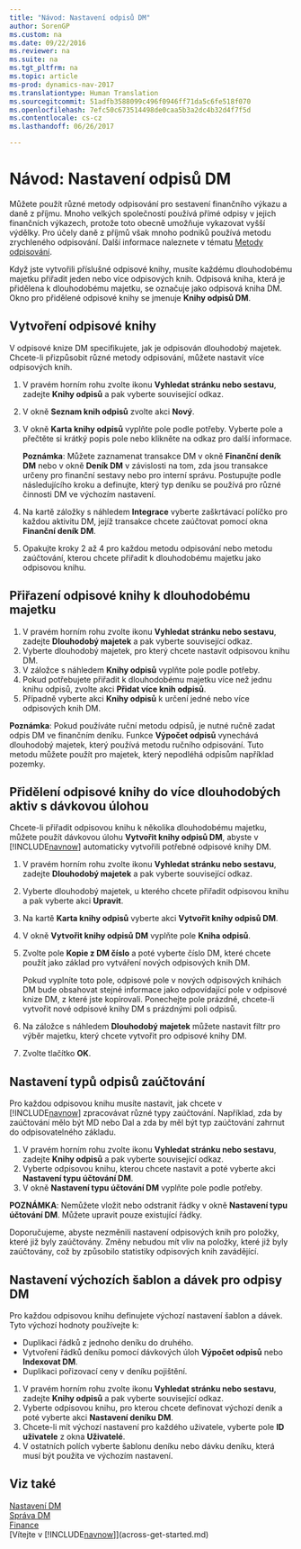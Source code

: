 ```yaml
---
title: "Návod: Nastavení odpisů DM"
author: SorenGP
ms.custom: na
ms.date: 09/22/2016
ms.reviewer: na
ms.suite: na
ms.tgt_pltfrm: na
ms.topic: article
ms-prod: dynamics-nav-2017
ms.translationtype: Human Translation
ms.sourcegitcommit: 51adfb3588099c496f0946ff71da5c6fe518f070
ms.openlocfilehash: 7efc50c673514498de0caa5b3a2dc4b32d4f7f5d
ms.contentlocale: cs-cz
ms.lasthandoff: 06/26/2017

---
```


# <a name="how-to-set-up-fixed-asset-depreciation"></a>Návod: Nastavení odpisů DM
 Můžete použít různé metody odpisování pro sestavení finančního výkazu a daně z příjmu. Mnoho velkých společností používá přímé odpisy v jejich finančních výkazech, protože toto obecně umožňuje vykazovat vyšší výdělky. Pro účely daně z příjmů však mnoho podniků používá metodu zrychleného odpisování. Další informace naleznete v tématu [Metody odpisování](fa-depreciation-methods.md).

 Když jste vytvořili příslušné odpisové knihy, musíte každému dlouhodobému majetku přiřadit jeden nebo více odpisových knih. Odpisová kniha, která je přidělena k dlouhodobému majetku, se označuje jako odpisová kniha DM. Okno pro přidělené odpisové knihy se jmenuje **Knihy odpisů DM**.

## <a name="to-create-a-depreciation-book"></a>Vytvoření odpisové knihy  
V odpisové knize DM specifikujete, jak je odpisován dlouhodobý majetek. Chcete-li přizpůsobit různé metody odpisování, můžete nastavit více odpisových knih.  
1.  V pravém horním rohu zvolte ikonu **Vyhledat stránku nebo sestavu**, zadejte **Knihy odpisů** a pak vyberte související odkaz.
2. V okně **Seznam knih odpisů** zvolte akci **Nový**.
3. V okně **Karta knihy odpisů** vyplňte pole podle potřeby. Vyberte pole a přečtěte si krátký popis pole nebo klikněte na odkaz pro další informace.

    **Poznámka**: Můžete zaznamenat transakce DM v okně **Finanční deník DM** nebo v okně **Deník DM** v závislosti na tom, zda jsou transakce určeny pro finanční sestavy nebo pro interní správu. Postupujte podle následujícího kroku a definujte, který typ deníku se používá pro různé činnosti DM ve výchozím nastavení.
4. Na kartě záložky s náhledem **Integrace** vyberte zaškrtávací políčko pro každou aktivitu DM, jejíž transakce chcete zaúčtovat pomocí okna **Finanční deník DM**.
5. Opakujte kroky 2 až 4 pro každou metodu odpisování nebo metodu zaúčtování, kterou chcete přiřadit k dlouhodobému majetku jako odpisovou knihu.

## <a name="to-assign-a-depreciation-book-to-a-fixed-asset"></a>Přiřazení odpisové knihy k dlouhodobému majetku  
1. V pravém horním rohu zvolte ikonu **Vyhledat stránku nebo sestavu**, zadejte **Dlouhodobý majetek** a pak vyberte související odkaz.
2. Vyberte dlouhodobý majetek, pro který chcete nastavit odpisovou knihu DM.
3. V záložce s náhledem **Knihy odpisů** vyplňte pole podle potřeby.
4. Pokud potřebujete přiřadit k dlouhodobému majetku více než jednu knihu odpisů, zvolte akci **Přidat více knih odpisů**.
5. Případně vyberte akci **Knihy odpisů** k určení jedné nebo více odpisových knih DM.

**Poznámka**: Pokud používáte ruční metodu odpisů, je nutné ručně zadat odpis DM ve finančním deníku. Funkce **Výpočet odpisů** vynechává dlouhodobý majetek, který používá metodu ručního odpisování. Tuto metodu můžete použít pro majetek, který nepodléhá odpisům například pozemky.

## <a name="to-assign-a-depreciation-book-to-multiple-fixed-assets-with-a-batch-job"></a>Přidělení odpisové knihy do více dlouhodobých aktiv s dávkovou úlohou
Chcete-li přiřadit odpisovou knihu k několika dlouhodobému majetku, můžete použít dávkovou úlohu **Vytvořit knihy odpisů DM**, abyste v [!INCLUDE[navnow](includes/navnow_md.md)] automaticky vytvořili potřebné odpisové knihy DM.  
1. V pravém horním rohu zvolte ikonu **Vyhledat stránku nebo sestavu**, zadejte **Dlouhodobý majetek** a pak vyberte související odkaz.
2. Vyberte dlouhodobý majetek, u kterého chcete přiřadit odpisovou knihu a pak vyberte akci **Upravit**.
3. Na kartě **Karta knihy odpisů** vyberte akci **Vytvořit knihy odpisů DM**.
4. V okně **Vytvořit knihy odpisů DM** vyplňte pole **Kniha odpisů**.
5. Zvolte pole **Kopie z DM číslo**  a poté vyberte číslo DM, které chcete použít jako základ pro vytváření nových odpisových knih DM.

    Pokud vyplníte toto pole, odpisové pole v nových odpisových knihách DM bude obsahovat stejné informace jako odpovídající pole v odpisové knize DM, z které jste kopírovali. Ponechejte pole prázdné, chcete-li vytvořit nové odpisové knihy DM s prázdnými poli odpisů.  
6. Na záložce s náhledem **Dlouhodobý majetek** můžete nastavit filtr pro výběr majetku, který chcete vytvořit pro odpisové knihy DM.
7. Zvolte tlačítko **OK**.

## <a name="to-set-up-depreciation-posting-types"></a>Nastavení typů odpisů zaúčtování  
Pro každou odpisovou knihu musíte nastavit, jak chcete v [!INCLUDE[navnow](includes/navnow_md.md)] zpracovávat různé typy zaúčtování. Například, zda by zaúčtování mělo být MD nebo Dal a zda by měl být typ zaúčtování zahrnut do odpisovatelného základu.  
1.  V pravém horním rohu zvolte ikonu **Vyhledat stránku nebo sestavu**, zadejte **Knihy odpisů** a pak vyberte související odkaz.  
2. Vyberte odpisovou knihu, kterou chcete nastavit a poté vyberte akci **Nastavení typu účtování DM**.
3. V okně **Nastavení typu účtování DM** vyplňte pole podle potřeby.

**POZNÁMKA**: Nemůžete vložit nebo odstranit řádky v okně **Nastavení typu účtování DM**. Můžete upravit pouze existující řádky.

Doporučujeme, abyste nezměnili nastavení odpisových knih pro položky, které již byly zaúčtovány. Změny nebudou mít vliv na položky, které již byly zaúčtovány, což by způsobilo statistiky odpisových knih zavádějící.

## <a name="to-set-up-default-templates-and-batches-for-fixed-asset-depreciation"></a>Nastavení výchozích šablon a dávek pro odpisy DM  
Pro každou odpisovou knihu definujete výchozí nastavení šablon a dávek. Tyto výchozí hodnoty používejte k:
- Duplikaci řádků z jednoho deníku do druhého.
- Vytvoření řádků deníku pomocí dávkových úloh **Výpočet odpisů** nebo **Indexovat DM**.
- Duplikaci pořizovací ceny v deníku pojištění.

1. V pravém horním rohu zvolte ikonu **Vyhledat stránku nebo sestavu**, zadejte **Knihy odpisů** a pak vyberte související odkaz.
2. Vyberte odpisovou knihu, pro kterou chcete definovat výchozí deník a poté vyberte akci **Nastavení deníku DM**.
3. Chcete-li mít výchozí nastavení pro každého uživatele, vyberte pole **ID uživatele** z okna **Uživatelé**.
4. V ostatních polích vyberte šablonu deníku nebo dávku deníku, která musí být použita ve výchozím nastavení.

## <a name="see-also"></a>Viz také
[Nastavení DM](fa-setup.md)  
[Správa DM](fa-manage.md)  
[Finance](finance-setup.md)  
[Vítejte v [!INCLUDE[navnow](includes/navnow_md.md)]](across-get-started.md)

